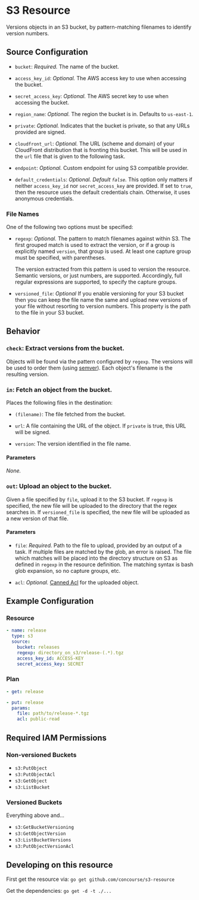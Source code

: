 # S3 Resource

Versions objects in an S3 bucket, by pattern-matching filenames to identify
version numbers.

## Source Configuration

* `bucket`: *Required.* The name of the bucket.

* `access_key_id`: *Optional.* The AWS access key to use when accessing the
  bucket.

* `secret_access_key`: *Optional.* The AWS secret key to use when accessing
  the bucket.

* `region_name`: *Optional.* The region the bucket is in. Defaults to
  `us-east-1`.

* `private`: *Optional.* Indicates that the bucket is private, so that any
  URLs provided are signed.

* `cloudfront_url`: *Optional.* The URL (scheme and domain) of your CloudFront
  distribution that is fronting this bucket. This will be used in the `url`
  file that is given to the following task.

* `endpoint`: *Optional.* Custom endpoint for using S3 compatible provider.

* `default_credentials`: *Optional. Default `false`.* This option only matters if neither `access_key_id` nor `secret_access_key` are provided. If set to `true`, then the resource uses the default credentials chain. Otherwise, it uses anonymous credentials. 

### File Names

One of the following two options must be specified:

* `regexp`: *Optional.* The pattern to match filenames against within S3. The first
  grouped match is used to extract the version, or if a group is explicitly
  named `version`, that group is used. At least one capture group must be
  specified, with parentheses.

  The version extracted from this pattern is used to version the resource.
  Semantic versions, or just numbers, are supported. Accordingly, full regular
  expressions are supported, to specify the capture groups.

* `versioned_file`: *Optional* If you enable versioning for your S3 bucket then
  you can keep the file name the same and upload new versions of your file
  without resorting to version numbers. This property is the path to the file
  in your S3 bucket.

## Behavior

### `check`: Extract versions from the bucket.

Objects will be found via the pattern configured by `regexp`. The versions
will be used to order them (using [semver](http://semver.org/)). Each
object's filename is the resulting version.


### `in`: Fetch an object from the bucket.

Places the following files in the destination:

* `(filename)`: The file fetched from the bucket.

* `url`: A file containing the URL of the object. If `private` is true, this
  URL will be signed.

* `version`: The version identified in the file name.

#### Parameters

*None.*


### `out`: Upload an object to the bucket.

Given a file specified by `file`, upload it to the S3 bucket. If `regexp` is
specified, the new file will be uploaded to the directory that the regex
searches in. If `versioned_file` is specified, the new file will be uploaded as
a new version of that file.

#### Parameters

* `file`: *Required.* Path to the file to upload, provided by an output of a task.
  If multiple files are matched by the glob, an error is raised. The file which
  matches will be placed into the directory structure on S3 as defined in `regexp`
  in the resource definition. The matching syntax is bash glob expansion, so
  no capture groups, etc.

* `acl`: *Optional.*  [Canned Acl](http://docs.aws.amazon.com/AmazonS3/latest/dev/acl-overview.html)
  for the uploaded object.

## Example Configuration

### Resource

``` yaml
- name: release
  type: s3
  source:
    bucket: releases
    regexp: directory_on_s3/release-(.*).tgz
    access_key_id: ACCESS-KEY
    secret_access_key: SECRET
```

### Plan

``` yaml
- get: release
```

``` yaml
- put: release
  params:
    file: path/to/release-*.tgz
    acl: public-read
```

## Required IAM Permissions

### Non-versioned Buckets

* `s3:PutObject`
* `s3:PutObjectAcl`
* `s3:GetObject`
* `s3:ListBucket`

### Versioned Buckets

Everything above and...

* `s3:GetBucketVersioning`
* `s3:GetObjectVersion`
* `s3:ListBucketVersions`
* `s3:PutObjectVersionAcl`

## Developing on this resource

First get the resource via:
`go get github.com/concourse/s3-resource`

Get the dependencies:
`go get -d -t ./...`
